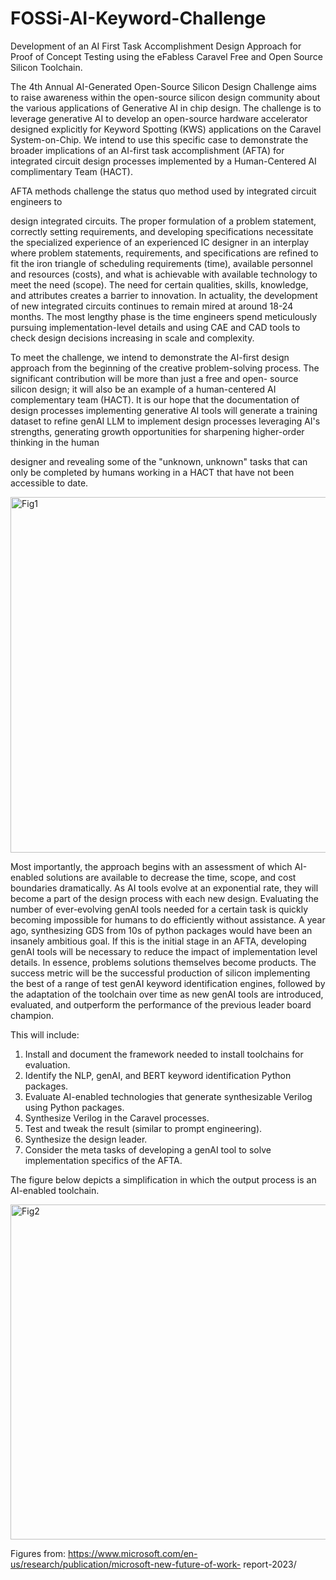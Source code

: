 # FOSSi-AI-Keyword-Challenge

Development of an AI First Task Accomplishment Design Approach for Proof of Concept Testing using the eFabless Caravel Free and Open Source Silicon Toolchain.

The 4th Annual AI-Generated Open-Source Silicon Design Challenge aims to raise awareness within the open-source silicon design community about the various applications of Generative AI in chip design.  The challenge is to leverage generative AI to develop an open-source hardware accelerator designed explicitly for Keyword Spotting (KWS) applications on the Caravel System-on-Chip.  We intend to use this specific case to demonstrate the broader implications of an AI-first task accomplishment (AFTA) for integrated circuit design processes implemented by a Human-Centered AI complimentary Team (HACT).

AFTA methods challenge the status quo method used by integrated circuit engineers to

design integrated circuits.  The proper formulation of a problem statement, correctly setting requirements, and developing specifications necessitate the specialized experience of an experienced IC designer in an interplay where problem statements, requirements, and specifications are refined to fit the iron triangle of scheduling requirements (time), available personnel and resources (costs), and what is achievable with available technology to meet the need (scope).  The need for certain qualities, skills, knowledge, and attributes creates a barrier to innovation.  In actuality, the development of new integrated circuits continues to remain mired at around 18-24 months. The most lengthy phase is the time engineers spend meticulously pursuing implementation-level details and using CAE and CAD tools to check design decisions increasing in scale and complexity.

To meet the challenge, we intend to demonstrate the AI-first design approach from the beginning of the creative problem-solving process.  The significant contribution will be more than just a free and open- source silicon design; it will also be an example of a human-centered AI complementary team (HACT). It is our hope that the documentation of design processes implementing generative AI tools will generate a training dataset to refine genAI LLM to implement design processes leveraging AI's strengths, generating growth opportunities for sharpening higher-order thinking in the human

designer and revealing some of the "unknown, unknown" tasks that can only be completed by humans working in a HACT that have not been accessible to date.


<img width="569" alt="Fig1" src="https://github.com/ebasham/FOSSi-AI-Keyword-Challenge/assets/32109775/48dfda8f-6148-4668-bf29-39ccf6794f63">

Most importantly, the approach begins with an assessment of which AI-enabled solutions are available to decrease the time, scope, and cost boundaries dramatically.  As AI tools evolve at an exponential rate, they will become a part of the design process with each new design.  Evaluating the number of ever-evolving genAI tools needed for a certain task is quickly becoming impossible for humans to do efficiently without assistance.  A year ago, synthesizing GDS from 10s of python packages would have been an insanely ambitious goal.  If this is the initial stage in an AFTA, developing genAI tools will be necessary to reduce the impact of implementation level details.  In essence, problems solutions themselves become products.  The success metric will be the successful production of silicon implementing the best of a range of test genAI keyword identification engines, followed by the adaptation of the toolchain over time as new genAI tools are introduced, evaluated, and outperform the performance of the previous leader board champion.

This will include:

1. Install and document the framework needed to install toolchains for evaluation.
2. Identify the NLP, genAI, and BERT keyword identification Python packages.
3. Evaluate AI-enabled technologies that generate synthesizable Verilog using Python packages.
4. Synthesize Verilog in the Caravel processes.
5. Test and tweak the result (similar to prompt engineering).
6. Synthesize the design leader.
7. Consider the meta tasks of developing a genAI tool to solve implementation specifics of the AFTA.

The figure below depicts a simplification in which the output process is an AI-enabled toolchain.


<img width="536" alt="Fig2" src="https://github.com/ebasham/FOSSi-AI-Keyword-Challenge/assets/32109775/edf9e15f-cec6-49c3-a62c-b66e8f96f876">

Figures from: https://www.microsoft.com/en-us/research/publication/microsoft-new-future-of-work- report-2023/
